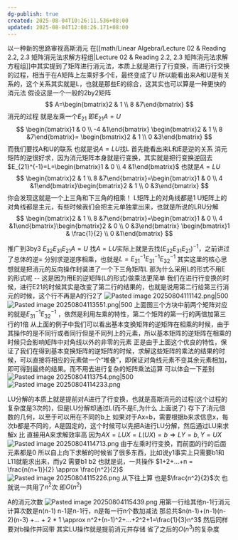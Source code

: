 ```yaml
---
dg-publish: true
created: 2025-08-04T10:26:11.536+08:00
updated: 2025-08-04T12:08:26.171+08:00
---
```

以一种新的思路审视高斯消元 
在[[math/Linear Algebra/Lecture 02 & Reading 2.2, 2.3 矩阵消元法求解方程组\|Lecture 02 & Reading 2.2, 2.3 矩阵消元法求解方程组]]中其实提到了矩阵进行消元法，本质上就是进行了行变换，而进行行交换的过程，相当于在A矩阵上左乘好多个E，最终变成了U
所以能看出来A和U是有关系的，这个关系其实就是L，也就是那些E的综合，这其实也可以算是一种更快的消元法
假设这是一个一般的2by2矩阵
$$
A=\begin{bmatrix}2 & 1 \\ 8 &7\end{bmatrix}
$$
消元的过程 就是左乘一个$E_{21}$  即$E_{21}A=U$
$$
\begin{bmatrix}1 & 0 \\ -4 &1\end{bmatrix}
\begin{bmatrix}2 & 1 \\ 8 &7\end{bmatrix}=
\begin{bmatrix}2 & 1 \\ 0 &3\end{bmatrix}
$$
而我们要找A和U的联系 也就是说$A=LU$找L
首先能看出来L和E是逆的关系
消元矩阵的逆很好求，因为消元矩阵本身就是行变换，其实就是把行变换逆回去 $E_{21}^{-1}=L=\begin{bmatrix}1 & 0 \\ 4 &1\end{bmatrix}$
也就是$A=LU$
$$
\begin{bmatrix}2 & 1 \\ 8 &7\end{bmatrix}=\begin{bmatrix}1 & 0 \\ 4 &1\end{bmatrix}\begin{bmatrix}2 & 1 \\ 0 &3\end{bmatrix}
$$
你会发现这就是一个上三角和下三角的相乘！
L矩阵上的对角线都是1 U矩阵上的对角线都是主元，有些时候我们会把主元单独拿出来，也就是所说的LRU分解
$$
\begin{bmatrix}2 & 1 \\ 8 &7\end{bmatrix}=\begin{bmatrix}1 & 0 \\ 4 &1\end{bmatrix}\begin{bmatrix}2 & 0 \\ 0 &3\end{bmatrix}
\begin{bmatrix}1 & \frac{1}{2} \\ 0 &1\end{bmatrix}
$$

推广到3by3
$E_{32}E_{31}E_{21}A=U$ 找$A=LU$实际上就是去找$(E_{32}E_{31}E_{21})^{-1}$，之前讲过了总体的逆= 分别求逆逆序相乘，也就是$L=E_{21}^{-1}E_{31}^{-1}E_{32}^{-1}$
其实这里的核心思想就是把消元的反向操作封装进了一个下三角矩阵L
那为什么采用L的形式不用E的形式呢 -- 这是因为用E的逆矩阵(L的形式)做乘法更简单
我们在进行行变换的时候，进行E21的时候其实是改变了第二行的结果的，也就是说用第二行给第三行消元的时候，这个行不再是A的行2了
![Pasted image 20250804111142.png|500](/img/user/accessory/Pasted%20image%2020250804111142.png)
![Pasted image 20250804113551.png|500](/img/user/accessory/Pasted%20image%2020250804113551.png)
上面图三个方块中前两个矩阵对应的就是$E_{31}^{-1}E_{32}^{-1}$ ，依然是利用左乘的特性，第二个矩阵的第一行的两倍加第三行的1倍
从上面的例子中我们可以看出基本变换矩阵的逆矩阵在相乘的时候，由于其操作的是不同行或者同行但是不同列上的元素，所以基本矩阵的逆矩阵在相乘的时候只会影响矩阵中对角线以外的非零的元素
正是由于上面这个优良的特性，保证了我们在得到基本变换矩阵的逆矩阵的时候，求解这些矩阵的乘法的结果的时候，可以直接将相应的元素做一个“堆叠”，即保证对角线元素不变其余元素相加，即可得到最终的结果。而不用去进行复杂的矩阵乘法运算
可以体会一下差别
![Pasted image 20250804113754.png|500](/img/user/accessory/Pasted%20image%2020250804113754.png)
![Pasted image 20250804114233.png](/img/user/accessory/Pasted%20image%2020250804114233.png)

LU分解的本质上就是提前对A进行了行变换，也就是高斯消元的过程(这个过程的复杂度是3次的)，但是LU分解却通过L(而不是E,为什么 上面说了) 存下了消元倍数的几何，以至于可以用在不同的b上
如果对于Ax=b，需要根据b来求信息x，每次b都是不同的，A是固定的，这个时候可以先把A进行LU分解，然后通过LU来求解x 比 直接用A来求解效率高
因为$AX=LUX=L(UX)=b \Rightarrow LY=b, Y=UX$
![Pasted image 20250804114713.png](/img/user/accessory/Pasted%20image%2020250804114713.png)
由于左乘时行变换，而前面的行的后面元素都是0 所以自上向下求解的时候省了很多东西，比如说y1事实上只需要b1和L11就能求出来，而y2 需要b1 b2
也就是说，一共操作 $1+2+...+n = \frac{n(n+1)}{2} \approx \frac{n^2}{2}$
![Pasted image 20250804115226.png](/img/user/accessory/Pasted%20image%2020250804115226.png)
从下往上算 也是$\frac{n^2}{2}$次  也就说一共用了$n^2$次 即$O(n^2)$

A的消元次数
![Pasted image 20250804115439.png](/img/user/accessory/Pasted%20image%2020250804115439.png)
用第一行给其他n-1行消元 计算次数是n(n-1) n-1是n-1行，n是每一行n个数加减法
那总共$n(n-1)+(n-1)(n-2)(n-3) +... + 2 * 1 \approx n^2+(n-1)^2+...+2^2+1=\frac{1}{3}n^3$
然后同样要对b操作并回带
其实LU操作就是提前消元并存储 省了之后的$O(n^3)$的复杂度






